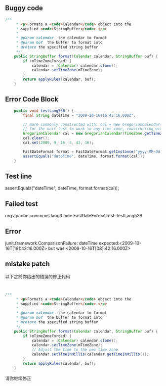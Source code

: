 

## Buggy code
```java
/**
     * <p>Formats a <code>Calendar</code> object into the
     * supplied <code>StringBuffer</code>.</p>
     * 
     * @param calendar  the calendar to format
     * @param buf  the buffer to format into
     * @return the specified string buffer
     */
    public StringBuffer format(Calendar calendar, StringBuffer buf) {
        if (mTimeZoneForced) {
            calendar = (Calendar) calendar.clone();
            calendar.setTimeZone(mTimeZone);
        }
        return applyRules(calendar, buf);
    }
```

## Error Code Block
```java
    public void testLang538() {
        final String dateTime = "2009-10-16T16:42:16.000Z";

        // more commonly constructed with: cal = new GregorianCalendar(2009, 9, 16, 8, 42, 16)
        // for the unit test to work in any time zone, constructing with GMT-8 rather than default locale time zone
        GregorianCalendar cal = new GregorianCalendar(TimeZone.getTimeZone("GMT-8"));
        cal.clear();
        cal.set(2009, 9, 16, 8, 42, 16);

        FastDateFormat format = FastDateFormat.getInstance("yyyy-MM-dd'T'HH:mm:ss.SSS'Z'", TimeZone.getTimeZone("GMT"));
        assertEquals("dateTime", dateTime, format.format(cal));
    }
```

## Test line
assertEquals("dateTime", dateTime, format.format(cal));

## Failed test
org.apache.commons.lang3.time.FastDateFormatTest::testLang538

## Error
junit.framework.ComparisonFailure: dateTime expected:<2009-10-16T[16]:42:16.000Z> but was:<2009-10-16T[08]:42:16.000Z>
## mistake patch
以下之前你给出的错误的修正代码
```java


/**
     * <p>Formats a <code>Calendar</code> object into the
     * supplied <code>StringBuffer</code>.</p>
     * 
     * @param calendar  the calendar to format
     * @param buf  the buffer to format into
     * @return the specified string buffer
     */
    public StringBuffer format(Calendar calendar, StringBuffer buf) {
        if (mTimeZoneForced) {
            calendar = (Calendar) calendar.clone();
            calendar.setTimeZone(mTimeZone);
            // Adjust the time to the new time zone
            calendar.setTimeInMillis(calendar.getTimeInMillis());
        }
        return applyRules(calendar, buf);
    }

```
请你继续修正
